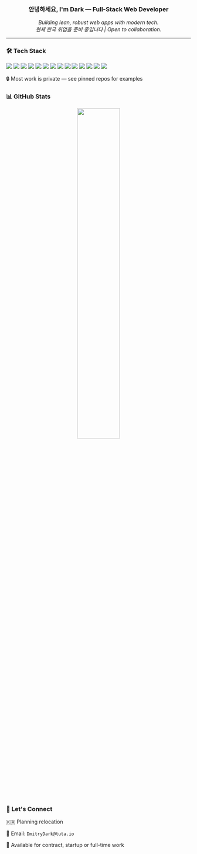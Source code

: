 <h3 align="center">안녕하세요, I'm Dark — Full-Stack Web Developer</h3>

<p align="center">
  <em>Building lean, robust web apps with modern tech.</em><br>
  <em>현재 한국 취업을 준비 중입니다 | Open to collaboration.</em>
</p>

---

### 🛠 Tech Stack

<p> <img src="https://img.shields.io/badge/Python-3776AB?logo=python&logoColor=fff" /> <img src="https://img.shields.io/badge/FastAPI-009688?logo=fastapi&logoColor=fff" /> <img src="https://img.shields.io/badge/PHP-777BB4?logo=php&logoColor=fff" /> <img src="https://img.shields.io/badge/Laravel-FF2D20?logo=laravel&logoColor=fff" /> <img src="https://img.shields.io/badge/PostgreSQL-4169E1?logo=postgresql&logoColor=fff" /> <img src="https://img.shields.io/badge/React-61DAFB?logo=react&logoColor=000" /> <img src="https://img.shields.io/badge/TailwindCSS-06B6D4?logo=tailwindcss&logoColor=fff" /> <img src="https://img.shields.io/badge/TypeScript-3178C6?logo=typescript&logoColor=fff" /> <img src="https://img.shields.io/badge/Docker-2496ED?logo=docker&logoColor=fff" /> <img src="https://img.shields.io/badge/Nginx-009639?logo=nginx&logoColor=fff" /> <img src="https://img.shields.io/badge/Git-F05032?logo=git&logoColor=fff" /> <img src="https://img.shields.io/badge/CI%2FCD-000000?logo=githubactions&logoColor=fff" /> <img src="https://img.shields.io/badge/JavaScript-F7DF1E?logo=javascript&logoColor=fff" /> <img src="https://img.shields.io/badge/Node.js-5FA04E?logo=nodedotjs&logoColor=fff" /></p>


🔒 Most work is private — see pinned repos for examples

### 📊 GitHub Stats
<p align="center"> <img src="https://github-readme-stats.vercel.app/api/top-langs/?username=psychosomat&layout=compact&theme=tokyonight" width="48%" /> </p>

### 🤝 Let's Connect
🇰🇷 Planning relocation


📧 Email: `DmitryDark@tuta.io`

💼 Available for contract, startup or full-time work
